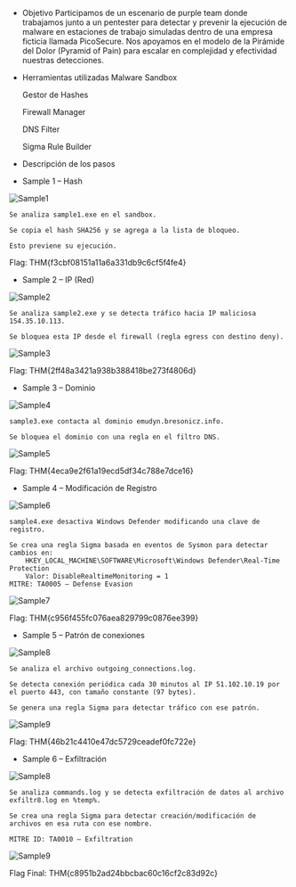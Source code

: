 - Objetivo
Participamos de un escenario de purple team donde trabajamos junto a un pentester para detectar y prevenir la ejecución de malware en estaciones de trabajo simuladas dentro de una empresa ficticia llamada PicoSecure. Nos apoyamos en el modelo de la Pirámide del Dolor (Pyramid of Pain) para escalar en complejidad y efectividad nuestras detecciones.

- Herramientas utilizadas
    Malware Sandbox

    Gestor de Hashes

    Firewall Manager

    DNS Filter

    Sigma Rule Builder

- Descripción de los pasos

- Sample 1 – Hash

![Sample1](./assets/1.webp)

    Se analiza sample1.exe en el sandbox.

    Se copia el hash SHA256 y se agrega a la lista de bloqueo.

    Esto previene su ejecución.


Flag: THM{f3cbf08151a11a6a331db9c6cf5f4fe4}

- Sample 2 – IP (Red)

![Sample2](./assets/2.webp)

    Se analiza sample2.exe y se detecta tráfico hacia IP maliciosa 154.35.10.113.

    Se bloquea esta IP desde el firewall (regla egress con destino deny).

![Sample3](./assets/3.webp)

Flag: THM{2ff48a3421a938b388418be273f4806d}

- Sample 3 – Dominio

![Sample4](./assets/4.webp)

    sample3.exe contacta al dominio emudyn.bresonicz.info.

    Se bloquea el dominio con una regla en el filtro DNS.

![Sample5](./assets/5.webp)

Flag: THM{4eca9e2f61a19ecd5df34c788e7dce16}

- Sample 4 – Modificación de Registro

![Sample6](./assets/6.webp)

    sample4.exe desactiva Windows Defender modificando una clave de registro.

    Se crea una regla Sigma basada en eventos de Sysmon para detectar cambios en:
        HKEY_LOCAL_MACHINE\SOFTWARE\Microsoft\Windows Defender\Real-Time Protection
        Valor: DisableRealtimeMonitoring = 1
    MITRE: TA0005 – Defense Evasion

![Sample7](./assets/7.webp)

Flag: THM{c956f455fc076aea829799c0876ee399}

- Sample 5 – Patrón de conexiones

![Sample8](./assets/8.webp)

    Se analiza el archivo outgoing_connections.log.

    Se detecta conexión periódica cada 30 minutos al IP 51.102.10.19 por el puerto 443, con tamaño constante (97 bytes).

    Se genera una regla Sigma para detectar tráfico con ese patrón.

![Sample9](./assets/9.webp)

Flag: THM{46b21c4410e47dc5729ceadef0fc722e}

- Sample 6 – Exfiltración

![Sample8](./assets/10.webp)

    Se analiza commands.log y se detecta exfiltración de datos al archivo exfiltr8.log en %temp%.

    Se crea una regla Sigma para detectar creación/modificación de archivos en esa ruta con ese nombre.

    MITRE ID: TA0010 – Exfiltration

![Sample9](./assets/11.webp)

Flag Final: THM{c8951b2ad24bbcbac60c16cf2c83d92c}

